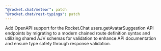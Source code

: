```yaml
---
"@rocket.chat/meteor": patch
"@rocket.chat/rest-typings": patch
---
```


Add OpenAPI support for the Rocket.Chat users.getAvatarSuggestion API endpoints by migrating to a modern chained route definition syntax and utilizing shared AJV schemas for validation to enhance API documentation and ensure type safety through response validation.
